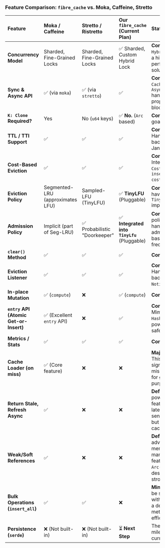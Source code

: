 
### Feature Comparison: `fibre_cache` vs. Moka, Caffeine, Stretto

| Feature | Moka / Caffeine | Stretto / Ristretto | **Our `fibre_cache` (Current Plan)** | Status & Notes |
| :--- | :--- | :--- | :--- | :--- |
| **Concurrency Model** | Sharded, Fine-Grained Locks | Sharded, Fine-Grained Locks | ✅ Sharded, Custom Hybrid Lock | **Complete.** Our `HybridRwLock` is a high-performance solution. |
| **Sync & Async API** | ✅ (via `moka`) | ✅ (via `stretto`) | ✅ | **Complete.** Both `Cache` and `AsyncCache` handles with proper async blocking. |
| **`K: Clone` Required?** | Yes | No (`u64` keys) | ✅ **No.** (`Arc` based) | **Complete.** Core goal achieved. |
| **TTL / TTI Support** | ✅ | ✅ | ✅ | **Complete.** Handled by the background Janitor task. |
| **Cost-Based Eviction** | ✅ | ✅ | ✅ | **Complete.** Integrated with `CostGate` and `insert(..., cost)`. |
| **Eviction Policy** | Segmented-LRU (approximates LFU) | Sampled-LFU (TinyLFU) | ✅ **TinyLFU** (Pluggable) | **Complete.** We have a solid `TinyLfu` implementation. |
| **Admission Policy** | Implicit (part of Seg-LRU) | ✅ Probabilistic "Doorkeeper" | ✅ **Integrated into `TinyLfu`** (Pluggable) | **Complete.** Our policy now handles admission based on frequency. |
| **`clear()` Method** | ✅ | ✅ | ✅ | **Complete.** |
| **Eviction Listener** | ✅ | ✅ | ✅ | **Complete.** Handled by the background `Notifier` task. |
| **In-place Mutation** | ✅ (`compute`) | ❌ | ✅ (`compute`) | **Complete.** |
| **`entry` API (Atomic Get-or-Insert)** | ✅ (Excellent `entry` API) | ❌ | ✅ | **Complete.** Mimics `HashMap`'s powerful and safe API. |
| **Metrics / Stats** | ✅ | ✅ | ✅ | **Complete.** |
| **Cache Loader (on miss)** | ✅ (Core feature) | ❌ | ❌ | **Major Gap.** This is the most significant missing feature for general-purpose use. |
| **Return Stale, Refresh Async** | ✅ | ❌ | ❌ | **Deferred.** A powerful feature for latency-sensitive apps, but requires a cache loader. |
| **Weak/Soft References** | ✅ | ❌ | ❌ | **Deferred.** An advanced memory management feature. Our `Arc`-based design is strong-only. |
| **Bulk Operations (`insert_all`)**| ✅ | ✅ | ❌ | **Minor Gap.** Can be simulated with a loop, but a dedicated method is more efficient. |
| **Persistence (`serde`)** | ❌ (Not built-in) | ❌ (Not built-in) | ⏳ **Next Step** | The final milestone in our current plan. |

